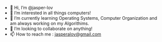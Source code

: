 - 👋 Hi, I’m @jasper-lov
- 👀 I’m interested in all things computers!
- 🌱 I’m currently learning Operating Systems, Computer Organization and am always working on my Algorithims.
- 💞️ I’m looking to collaborate on anything!
- 📫 How to reach me : jasperalov@gmail.com

<!---
jasper-lov/jasper-lov is a ✨ special ✨ repository because its `README.md` (this file) appears on your GitHub profile.
You can click the Preview link to take a look at your changes.
--->
